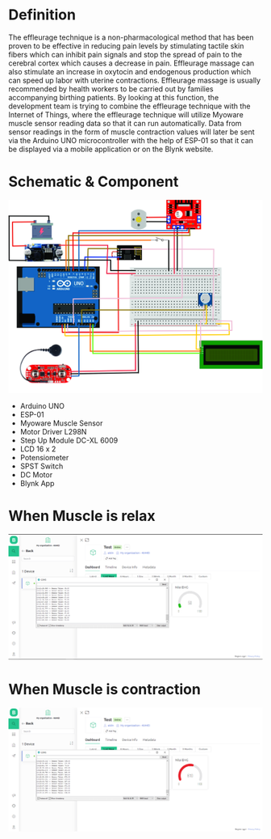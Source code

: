 # Definition
The effleurage technique is a non-pharmacological method that has been proven to be effective in reducing pain levels by stimulating tactile skin fibers which can inhibit pain signals and stop the spread of pain to the cerebral cortex which causes a decrease in pain. Effleurage massage can also stimulate an increase in oxytocin and endogenous production which can speed up labor with uterine contractions. Effleurage massage is usually recommended by health workers to be carried out by families accompanying birthing patients. By looking at this function, the development team is trying to combine the effleurage technique with the Internet of Things, where the effleurage technique will utilize Myoware muscle sensor reading data so that it can run automatically. Data from sensor readings in the form of muscle contraction values will later be sent via the Arduino UNO microcontroller with the help of ESP-01 so that it can be displayed via a mobile application or on the Blynk website.


# Schematic & Component
![alt text](https://github.com/AldinWil10/Myoware-Muscle/blob/main/Rangkaian.jpg?raw=true)
- Arduino UNO 
- ESP-01                               
- Myoware Muscle Sensor         
- Motor Driver L298N                   
- Step Up Module DC-XL 6009
- LCD 16 x 2
- Potensiometer
- SPST Switch
- DC Motor
- Blynk App

# When Muscle is relax
![alt text](https://github.com/AldinWil10/Myoware-Muscle/blob/main/Screenshot%202022-05-19%20102540.png?raw=true)

# When Muscle is contraction
![alt text](https://github.com/AldinWil10/Myoware-Muscle/blob/main/Screenshot%202022-05-19%20102556.png?raw=true)
